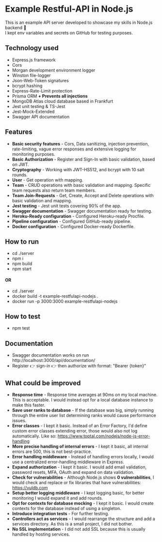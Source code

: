 # Example Restful-API in Node.js
This is an example API server developed to showcase my skills in Node.js backend 🌱<br/>
I kept env variables and secrets on GitHub for testing purposes.

## Technology used
- Express.js framework
- Cors
- Morgan development environment logger
- Winston file-logger
- Json-Web-Token signatures
- bcrypt hashing
- Express-Rate-Limit protection
- Prisma ORM **+ Prevents all injections**
- MongoDB Atlas cloud database based in Frankfurt
- Jest unit testing & TS-Jest
- Jest-Mock-Extended
- Swagger API documentation

## Features
- **Basic security features** - Cors, Data sanitizing, injection prevention, rate-limiting, vague error responses and extensive logging for monitoring purposes.
- **Basic Authorization** - Register and Sign-In with basic validation, based on JWT.
- **Cryptography** - Working with JWT-HS512, and bcrypt with 10 salt rounds. 
- **User** - Get operation with mapping.
- **Team** - CRUD operations with basic validation and mapping. Specific team requests also return team members.
- **Team Join-Requests** - Get, Create, Accept and Delete operations with basic validation and mapping.
- **Jest testing** - Jest unit tests covering 90% of the app.
- **Swagger documentation** - Swagger documentation ready for testing.
- **Heroku-Ready configuration** - Configured Heroku-ready Procfile.
- **Pipeline configuration** - Configured GitHub-ready pipeline.
- **Docker configuration** - Configured Docker-ready Dockerfile.

## How to run
- cd ./server
- npm i
- npm build
- npm start
#### **OR**
- cd ./server
- docker build -t example-restfulapi-nodejs .
- docker run -p 3000:3000 example-restfulapi-nodejs

## How to test
- npm test

## Documentation
- Swagger documentation works on run http://localhost:3000/api/documentation/
- Register 👉 sign-in 👉 then authorize with format: "Bearer {token}"

## What could be improved
- **Response time** - Response time averages at 90ms on my local machine. This is acceptable. I would instead opt for a local database instance to make this faster.
- **Save user ranks to database** - If the database was big, simply running through the entire user list determining ranks would cause performance issues.
- **Error classes** - I kept it basic. Instead of an Error Factory, I'd define custom error classes extending error, those would also not log automatically. Like so: https://www.toptal.com/nodejs/node-js-error-handling
- **More precise handling of internal errors** - I kept it basic, all internal errors are 500, this is not best-practice.
- **Error handling middleware** - Instead of handling errors locally, I would use a centralized error-handling middleware in Express.
- **Expand authorization** - I kept it basic. I would add email validation, password resets, MFA, OAuth and expand on data validation.
- **Check for vulnerabilities** - Although Node.js shows **0 vulnerabilities**, I would check and replace or fix libraries that have vulnerabilities: https://vuldb.com
- **Setup better logging middleware** - I kept logging basic, for better monitoring I would expand it and add rounds.
- **Opt for contexts for database mocking** - I kept it basic. I would create contexts for the database instead of using a singleton.
- **Introduce integration tests** - For further testing.
- **Controllers act as services** - I would rearrange the structure and add a services directory. As this is a small project, I did not bother.
- **No SSL implementation** - I did not add SSL because this is usually handled by hosting services.